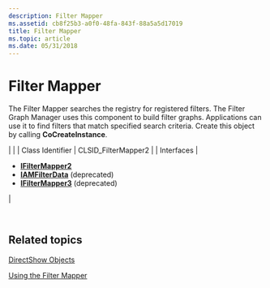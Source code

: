 ```yaml
---
description: Filter Mapper
ms.assetid: cb8f25b3-a0f0-48fa-843f-88a5a5d17019
title: Filter Mapper
ms.topic: article
ms.date: 05/31/2018
---
```


# Filter Mapper

The Filter Mapper searches the registry for registered filters. The Filter Graph Manager uses this component to build filter graphs. Applications can use it to find filters that match specified search criteria. Create this object by calling **CoCreateInstance**.




| 
|
| Class Identifier | CLSID_FilterMapper2 | 
| Interfaces | <ul><li><a href="/windows/desktop/api/Strmif/nn-strmif-ifiltermapper2"><strong>IFilterMapper2</strong></a></li><li><a href="iamfilterdata.md"><strong>IAMFilterData</strong></a> (deprecated)</li><li><a href="/windows/desktop/api/Strmif/nn-strmif-ifiltermapper3"><strong>IFilterMapper3</strong></a> (deprecated)</li></ul> | 




 

## Related topics

<dl> <dt>

[DirectShow Objects](directshow-objects.md)
</dt> <dt>

[Using the Filter Mapper](using-the-filter-mapper.md)
</dt> </dl>

 

 



